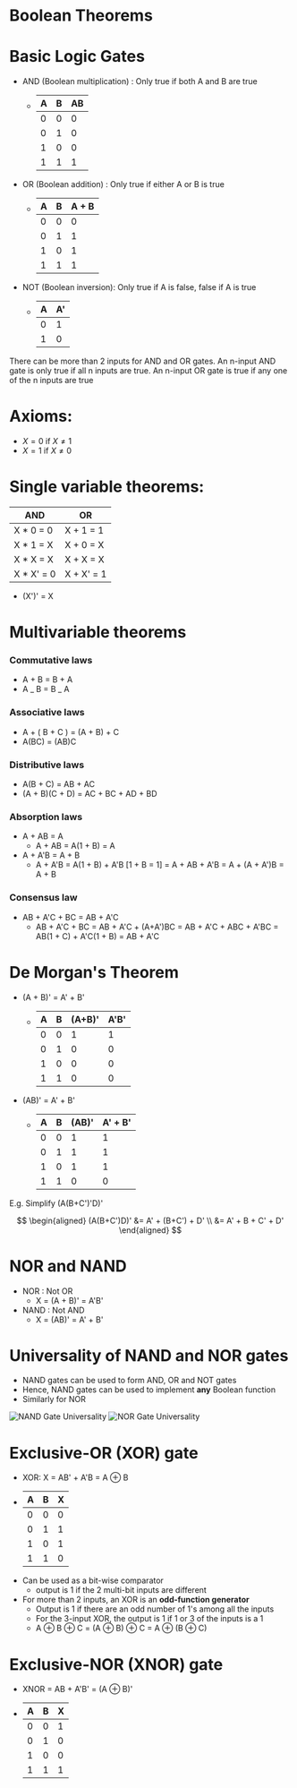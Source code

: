 # Boolean Theorems

# Basic Logic Gates

-   AND (Boolean multiplication) : Only true if both A and B are true
    -   | A   | B   | AB  |
        | --- | --- | --- |
        | 0   | 0   | 0   |
        | 0   | 1   | 0   |
        | 1   | 0   | 0   |
        | 1   | 1   | 1   |
-   OR (Boolean addition) : Only true if either A or B is true
    -   | A   | B   | A + B |
        | --- | --- | ----- |
        | 0   | 0   | 0     |
        | 0   | 1   | 1     |
        | 1   | 0   | 1     |
        | 1   | 1   | 1     |
-   NOT (Boolean inversion): Only true if A is false, false if A is true
    -   | A   | A'  |
        | --- | --- |
        | 0   | 1   |
        | 1   | 0   |

There can be more than 2 inputs for AND and OR gates. An n-input AND gate is only true if all n inputs are true. An n-input OR gate is true if any one of the n inputs are true

# Axioms:

-   $X = 0$ if $X \neq 1$
-   $X = 1$ if $X \neq 0$

# Single variable theorems:

| AND         | OR         |
| ----------- | ---------- |
| X \* 0 = 0  | X + 1 = 1  |
| X \* 1 = X  | X + 0 = X  |
| X \* X = X  | X + X = X  |
| X \* X' = 0 | X + X' = 1 |

-   (X')' = X

# Multivariable theorems

### Commutative laws

-   A + B = B + A
-   A _ B = B _ A

### Associative laws

-   A + ( B + C ) = (A + B) + C
-   A(BC) = (AB)C

### Distributive laws

-   A(B + C) = AB + AC
-   (A + B)(C + D) = AC + BC + AD + BD

### Absorption laws

-   A + AB = A
    -   A + AB = A(1 + B) = A
-   A + A'B = A + B
    -   A + A'B = A(1 + B) + A'B [1 + B = 1] = A + AB + A'B = A + (A + A')B = A + B

### Consensus law

-   AB + A'C + BC = AB + A'C
    -   AB + A'C + BC = AB + A'C + (A+A')BC = AB + A'C + ABC + A'BC = AB(1 + C) + A'C(1 + B) = AB + A'C

# De Morgan's Theorem

-   (A + B)' = A' + B'

    -   | A   | B   | (A+B)' | A'B' |
        | --- | --- | ------ | ---- |
        | 0   | 0   | 1      | 1    |
        | 0   | 1   | 0      | 0    |
        | 1   | 0   | 0      | 0    |
        | 1   | 1   | 0      | 0    |

-   (AB)' = A' + B'
    -   | A   | B   | (AB)' | A' + B' |
        | --- | --- | ----- | ------- |
        | 0   | 0   | 1     | 1       |
        | 0   | 1   | 1     | 1       |
        | 1   | 0   | 1     | 1       |
        | 1   | 1   | 0     | 0       |

E.g. Simplify (A(B+C')'D)'

$$
\begin{aligned}
(A(B+C')D)' &= A' + (B+C') + D' \\
&= A' + B + C' + D'
\end{aligned}
$$

# NOR and NAND

-   NOR : Not OR
    -   X = (A + B)' = A'B'
-   NAND : Not AND
    -   X = (AB)' = A' + B'

# Universality of NAND and NOR gates

-   NAND gates can be used to form AND, OR and NOT gates
-   Hence, NAND gates can be used to implement **any** Boolean function
-   Similarly for NOR

![NAND Gate Universality](/public/nand-gate-universality.jpg)
![NOR Gate Universality](/public/nor-gate-universality.jpg)

# Exclusive-OR (XOR) gate

-   XOR: X = AB' + A'B = A ⊕ B
-   | A   | B   | X   |
    | --- | --- | --- |
    | 0   | 0   | 0   |
    | 0   | 1   | 1   |
    | 1   | 0   | 1   |
    | 1   | 1   | 0   |
-   Can be used as a bit-wise comparator
    -   output is 1 if the 2 multi-bit inputs are different
-   For more than 2 inputs, an XOR is an **odd-function generator**
    -   Output is 1 if there are an odd number of 1's among all the inputs
    -   For the 3-input XOR, the output is 1 if 1 or 3 of the inputs is a 1
    -   A ⊕ B ⊕ C = (A ⊕ B) ⊕ C = A ⊕ (B ⊕ C)

# Exclusive-NOR (XNOR) gate

-   XNOR = AB + A'B' = (A ⊕ B)'
-   | A   | B   | X   |
    | --- | --- | --- |
    | 0   | 0   | 1   |
    | 0   | 1   | 0   |
    | 1   | 0   | 0   |
    | 1   | 1   | 1   |
